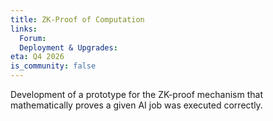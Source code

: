 ```yaml
---
title: ZK-Proof of Computation
links:
  Forum: 
  Deployment & Upgrades: 
eta: Q4 2026
is_community: false
---
```


Development of a prototype for the ZK-proof mechanism that mathematically proves a given AI job was executed correctly.


